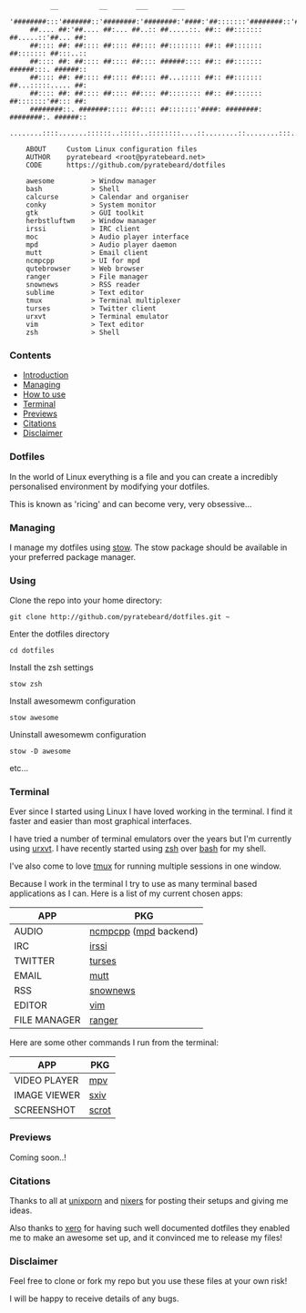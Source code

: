 ```
          __          __       ___      ___                    
    '########:::'#######::'########:'########:'####:'##:::::::'########::'######::
     ##.... ##:'##.... ##:... ##..:: ##.....::. ##:: ##::::::: ##.....::'##... ##:
     ##:::: ##: ##:::: ##:::: ##:::: ##:::::::: ##:: ##::::::: ##::::::: ##:::..::
     ##:::: ##: ##:::: ##:::: ##:::: ######:::: ##:: ##::::::: ######:::. ######::
     ##:::: ##: ##:::: ##:::: ##:::: ##...::::: ##:: ##::::::: ##...:::::..... ##:
     ##:::: ##: ##:::: ##:::: ##:::: ##:::::::: ##:: ##::::::: ##:::::::'##::: ##:
     ########::. #######::::: ##:::: ##:::::::'####: ########: ########:. ######::
    ........::::.......::::::..:::::..::::::::....::........::........:::......:::

    ABOUT     Custom Linux configuration files
    AUTHOR    pyratebeard <root@pyratebeard.net>
    CODE      https://github.com/pyratebeard/dotfiles

    awesome         > Window manager
    bash            > Shell
    calcurse        > Calendar and organiser
    conky           > System monitor
    gtk             > GUI toolkit
    herbstluftwm    > Window manager
    irssi           > IRC client
    moc             > Audio player interface
    mpd             > Audio player daemon
    mutt            > Email client
    ncmpcpp         > UI for mpd 
    qutebrowser     > Web browser
    ranger          > File manager
    snownews        > RSS reader
    sublime         > Text editor
    tmux            > Terminal multiplexer
    turses          > Twitter client
    urxvt           > Terminal emulator
    vim             > Text editor
    zsh             > Shell

```

### Contents
 - [Introduction](#dotfiles)
 - [Managing](#managing)
 - [How to use](#using)
 - [Terminal](#terminal)
 - [Previews](#previews)
 - [Citations](#citations)
 - [Disclaimer](#disclaimer)

### Dotfiles

In the world of Linux everything is a file and you can create a incredibly personalised environment by modifying your dotfiles.

This is known as 'ricing' and can become very, very obsessive...

### Managing

I manage my dotfiles using [stow](http://www.gnu.org/software/stow/).  The stow package should be available in your preferred package manager.

### Using
Clone the repo into your home directory:

`git clone http://github.com/pyratebeard/dotfiles.git ~`

Enter the dotfiles directory

`cd dotfiles`

Install the zsh settings

`stow zsh`

Install awesomewm configuration

`stow awesome`

Uninstall awesomewm configuration

`stow -D awesome`

etc...

### Terminal
Ever since I started using Linux I have loved working in the terminal. I find it faster and easier than most graphical interfaces.

I have tried a number of terminal emulators over the years but I'm currently using [urxvt](). I have recently started using [zsh](http://zsh.sourceforge.net/) over [bash](https://www.gnu.org/software/bash/) for my shell.

I've also come to love [tmux](https://tmux.github.io/) for running multiple sessions in one window.

Because I work in the terminal I try to use as many terminal based applications as I can. Here is a list of my current chosen apps:

APP | PKG
--- | ---
AUDIO | [ncmpcpp](http://rybczak.net/ncmpcpp/) ([mpd](https://www.musicpd.org/) backend)
IRC | [irssi](https://irssi.org/)
TWITTER | [turses](http://turses.readthedocs.io/en/latest/)
EMAIL | [mutt](http://www.mutt.org/)
RSS | [snownews](https://kiza.eu/software/snownews/)
EDITOR | [vim](http://www.vim.org/)
FILE MANAGER | [ranger](http://ranger.nongnu.org/)

Here are some other commands I run from the terminal:

APP | PKG
--- | ---
VIDEO PLAYER | [mpv](https://mpv.io/)
IMAGE VIEWER | [sxiv](https://github.com/muennich/sxiv)
SCREENSHOT | [scrot]()

### Previews
Coming soon..!
                                                            
### Citations
Thanks to all at [unixporn](http://reddit.com/r/unixporn) and [nixers](https://www.nixers.net/) for posting their setups and giving me ideas.

Also thanks to [xero](https://github.com/xero/dotfiles) for having such well documented dotfiles they enabled me to make an awesome set up, and it convinced me to release my files!

### Disclaimer
Feel free to clone or fork my repo but you use these files at your own risk!

I will be happy to receive details of any bugs.
